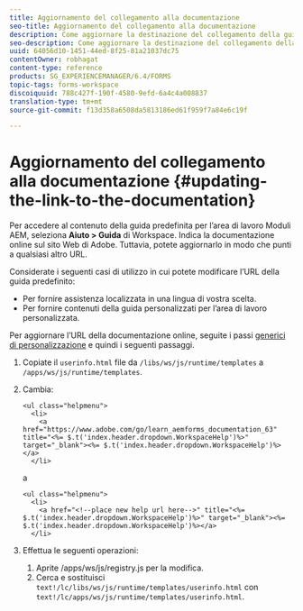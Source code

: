 ```yaml
---
title: Aggiornamento del collegamento alla documentazione
seo-title: Aggiornamento del collegamento alla documentazione
description: Come aggiornare la destinazione del collegamento della guida di Workspace nell’area di lavoro Moduli AEM per fare riferimento al collegamento della documentazione personalizzato.
seo-description: Come aggiornare la destinazione del collegamento della guida di Workspace nell’area di lavoro Moduli AEM per fare riferimento al collegamento della documentazione personalizzato.
uuid: 64056d10-1451-44ed-8f25-81a21037dc75
contentOwner: robhagat
content-type: reference
products: SG_EXPERIENCEMANAGER/6.4/FORMS
topic-tags: forms-workspace
discoiquuid: 788c427f-190f-4580-9efd-6a4c4a008837
translation-type: tm+mt
source-git-commit: f13d358a6508da5813186ed61f959f7a84e6c19f

---
```



# Aggiornamento del collegamento alla documentazione {#updating-the-link-to-the-documentation}

Per accedere al contenuto della guida predefinita per l’area di lavoro Moduli AEM, seleziona **Aiuto > Guida** di Workspace. Indica la documentazione online sul sito Web di Adobe. Tuttavia, potete aggiornarlo in modo che punti a qualsiasi altro URL.

Considerate i seguenti casi di utilizzo in cui potete modificare l’URL della guida predefinito:

* Per fornire assistenza localizzata in una lingua di vostra scelta.
* Per fornire contenuti della guida personalizzati per l’area di lavoro personalizzata.

Per aggiornare l’URL della documentazione online, seguite i passi [generici di personalizzazione](/help/forms/using/generic-steps-html-workspace-customization.md) e quindi i seguenti passaggi.

1. Copiate il `userinfo.html` file da `/libs/ws/js/runtime/templates` a `/apps/ws/js/runtime/templates`.
1. Cambia:

   ```
   <ul class="helpmenu">
     <li>            
       <a href="https://www.adobe.com/go/learn_aemforms_documentation_63" title="<%= $.t('index.header.dropdown.WorkspaceHelp')%>" target="_blank"><%= $.t('index.header.dropdown.WorkspaceHelp')%></a>
     </li>
   ```

   a

   ```
   <ul class="helpmenu">
     <li>            
       <a href="<!--place new help url here-->" title="<%= $.t('index.header.dropdown.WorkspaceHelp')%>" target="_blank"><%= $.t('index.header.dropdown.WorkspaceHelp')%></a>
     </li>
   ```

1. Effettua le seguenti operazioni:

   1. Aprite /apps/ws/js/registry.js per la modifica.
   1. Cerca e sostituisci `text!/lc/libs/ws/js/runtime/templates/userinfo.html` con `text!/lc/apps/ws/js/runtime/templates/userinfo.html`.
